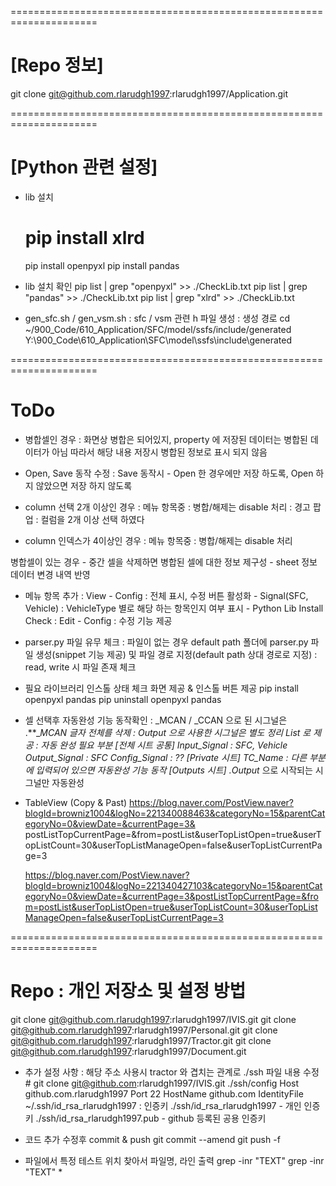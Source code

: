 =====================================================================
# [Repo 정보]
git clone git@github.com.rlarudgh1997:rlarudgh1997/Application.git

=====================================================================
# [Python 관련 설정]
- lib 설치
	# pip install xlrd
	pip install openpyxl
	pip install pandas

- lib 설치 확인
	pip list | grep "openpyxl" >> ./CheckLib.txt
	pip list | grep "pandas" >> ./CheckLib.txt
	pip list | grep "xlrd" >> ./CheckLib.txt

- gen_sfc.sh / gen_vsm.sh
	: sfc / vsm 관련 h 파일 생성
	: 생성 경로
cd ~/900_Code/610_Application/SFC/model/ssfs/include/generated
Y:\900_Code\610_Application\SFC\model\ssfs\include\generated


=====================================================================
# ToDo
- 병합셀인 경우
	: 화면상 병합은 되어있지, property 에 저장된 데이터는 병합된 데이터가 아님
		따라서 해당 내용 저장시 병합된 정보로 표시 되지 않음





- Open, Save 동작 수정
	: Save 동작시 - Open 한 경우에만 저장 하도록, Open 하지 않았으면 저장 하지 않도록

- column 선택 2개 이상인 경우
	: 메뉴 항목중 : 병합/해제는 disable 처리
	: 경고 팝업 : 컬럼을 2개 이상 선택 하였다

- column 인덱스가 4이상인 경우
	: 메뉴 항목중 : 병합/해제는 disable 처리




병합셀이 있는 경우
	- 중간 셀을 삭제하면 병합된 셀에 대한 정보 제구성
	- sheet 정보 데이터 변경 내역 반영
- 메뉴 항목 추가
	: View
		- Config : 전체 표시, 수정 버튼 활성화
		- Signal(SFC, Vehicle) : VehicleType 별로 해당 하는 항목인지 여부 표시
		- Python Lib Install Check
	: Edit
		- Config : 수정 기능 제공

- parser.py 파일 유무 체크
	: 파일이 없는 경우 default path 폴더에 parser.py 파일 생성(snippet 기능 제공) 및 파일 경로 지정(default path 상대 경로로 지정)
	: read, write 시 파일 존재 체크

- 필요 라이브러리 인스톨 상태 체크 화면 제공 & 인스톨 버튼 제공
	pip install openpyxl pandas
	pip uninstall openpyxl pandas




- 셀 선택후 자동완성 기능 동작확인
	: _MCAN / _CCAN 으로 된 시그널은 .**__MCAN 글자 전체를 삭제
	: Output 으로 사용한 시그널은 별도 정리 List 로 제공
	: 자동 완성 필요 부분
		[전체 시트 공통]
			Input_Signal : SFC, Vehicle
			Output_Signal : SFC
			Config_Signal : ??
		[Private 시트]
			TC_Name : 다른 부분에 입력되어 있으면 자동완성 기능 동작
		[Outputs 시트]
			.Output_ 으로 시작되는 시그널만 자동완성

- TableView (Copy & Past)
	https://blog.naver.com/PostView.naver?blogId=browniz1004&logNo=221340088463&categoryNo=15&parentCategoryNo=0&viewDate=&currentPage=3&	postListTopCurrentPage=&from=postList&userTopListOpen=true&userTopListCount=30&userTopListManageOpen=false&userTopListCurrentPage=3

	https://blog.naver.com/PostView.naver?blogId=browniz1004&logNo=221340427103&categoryNo=15&parentCategoryNo=0&viewDate=&currentPage=3&postListTopCurrentPage=&from=postList&userTopListOpen=true&userTopListCount=30&userTopListManageOpen=false&userTopListCurrentPage=3


































=====================================================================
# Repo : 개인 저장소 및 설정 방법
git clone git@github.com.rlarudgh1997:rlarudgh1997/IVIS.git
git clone git@github.com.rlarudgh1997:rlarudgh1997/Personal.git
git clone git@github.com.rlarudgh1997:rlarudgh1997/Tractor.git
git clone git@github.com.rlarudgh1997:rlarudgh1997/Document.git


- 추가 설정 사항
	: 해당 주소 사용시 tractor 와 겹치는 관계로 ./ssh 파일 내용 수정
		# git clone git@github.com:rlarudgh1997/IVIS.git
		./ssh/config
			Host github.com.rlarudgh1997
			Port 22
			HostName github.com
			IdentityFile ~/.ssh/id_rsa_rlarudgh1997
	: 인증키
		./ssh/id_rsa_rlarudgh1997
			- 개인 인증키
		./ssh/id_rsa_rlarudgh1997.pub
			- github 등록된 공용 인증키


- 코드 추가 수정후 commit & push
	git commit --amend
	git push -f


- 파일에서 특정 테스트 위치 찾아서 파일명, 라인 출력
	grep -inr "TEXT"
	grep -inr "TEXT" *
